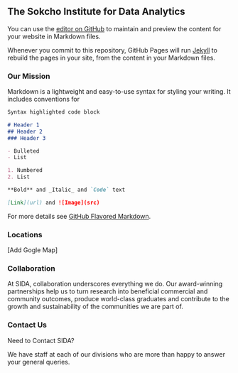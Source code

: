 ## The Sokcho Institute for Data Analytics

You can use the [editor on GitHub](https://github.com/sidaKR/sida.github.io/edit/master/README.md) to maintain and preview the content for your website in Markdown files.

Whenever you commit to this repository, GitHub Pages will run [Jekyll](https://jekyllrb.com/) to rebuild the pages in your site, from the content in your Markdown files.

### Our Mission

Markdown is a lightweight and easy-to-use syntax for styling your writing. It includes conventions for

```markdown
Syntax highlighted code block

# Header 1
## Header 2
### Header 3

- Bulleted
- List

1. Numbered
2. List

**Bold** and _Italic_ and `Code` text

[Link](url) and ![Image](src)
```

For more details see [GitHub Flavored Markdown](https://guides.github.com/features/mastering-markdown/).

### Locations

[Add Gogle Map]

### Collaboration

At SIDA, collaboration underscores everything we do. Our award-winning partnerships help us to turn research into beneficial commercial and community outcomes, produce world-class graduates and contribute to the growth and sustainability of the communities we are part of.


### Contact Us

Need to Contact SIDA?  

We have staff at each of our divisions who are more than happy to answer your general queries.  
